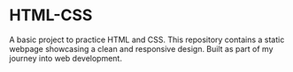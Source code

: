 # HTML-CSS
A basic project to practice HTML and CSS. This repository contains a static webpage showcasing a clean and responsive design. Built as part of my journey into web development.
